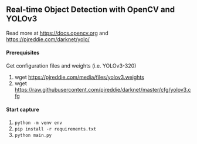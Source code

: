 ## Real-time Object Detection with OpenCV and YOLOv3

Read more at https://docs.opencv.org and https://pjreddie.com/darknet/yolo/

#### Prerequisites

Get configuration files and weights (i.e. YOLOv3-320)

1. wget https://pjreddie.com/media/files/yolov3.weights
2. wget https://raw.githubusercontent.com/pjreddie/darknet/master/cfg/yolov3.cfg

#### Start capture

1. `python -m venv env`
2. `pip install -r requirements.txt`
3. `python main.py`